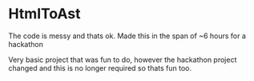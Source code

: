 # HtmlToAst

The code is messy and thats ok.
Made this in the span of ~6 hours for a hackathon

Very basic project that was fun to do, however the hackathon project changed and this is no longer required so thats fun too.
